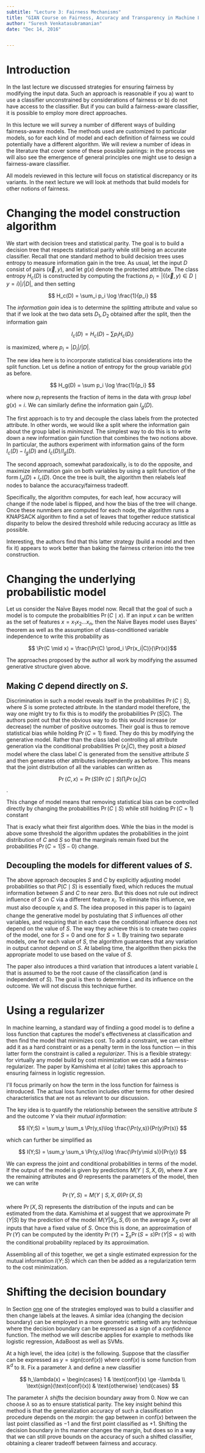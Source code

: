 ```yaml
---
subtitle: "Lecture 3: Fairness Mechanisms"
title: "GIAN Course on Fairness, Accuracy and Transparency in Machine Learning"
author: "Suresh Venkatasubramanian"
date: "Dec 14, 2016"


---
```


# Introduction

In the last lecture we discussed strategies for ensuring fairness by modifying the input data. Such an approach is reasonable if you a) want to use a classifier unconstrained by considerations of fairness or b) do not have access to the classifier. But if you can build a fairness-aware classifier, it is possible to employ more direct approaches. 

In this lecture we will survey a number of different ways of building fairness-aware models. The methods used are customized to particular models, so for each kind of model and each definition of fairness we could potentially have a different algorithm. We will review a number of ideas in the literature that cover some of these possible pairings: in the process we will also see the emergence of general principles one might use to design a fairness-aware classifier. 

All models reviewed in this lecture will focus on statistical discrepancy or its variants. In the next lecture we will look at methods that build models for other notions of fairness. 

<a name="section1">

# Changing the model construction algorithm

</a>

We start with decision trees and statistical parity. The goal is to build a decision tree that respects statistical parity while still being an accurate classifier. Recall that one standard method to build decision trees uses entropy to measure information gain in the tree. As usual, let the input $D$ consist of pairs $(\vec{x}, y)$, and let $g(x)$ denote the protected attribute. The class entropy $H_c(D)$ is constructed by computing the fractions $p_i = |\{ (\vec{x}, y) \in D\mid  y = i\} |/|D|$, and then setting 

$$ H_c(D) = \sum_i p_i  \log \frac{1}{p_i} $$

The *information gain* idea is to determine the splitting attribute and value so that  if we look at the two data sets $D_1, D_2$ obtained after the split, then the information gain 

$$ I_c(D) = H_c(D) - \sum p_i H_c(D_i)$$ 

is maximized, where $p_i = |D_i|/|D|$. 

The new idea here is to incorporate statistical bias considerations into the split function.  Let us define a notion of entropy for the group variable $g(x)$ as before. 

$$ H_g(D) = \sum p_i \log \frac{1}{p_i} $$

where now $p_i$ represents the fraction of items in the data with *group label* $g(x) = i$. We can similarly define the information gain $I_g(D)$. 

The first approach is to try and decouple the class labels from the protected attribute. In other words, we would like a split where the information gain about the group label is *minimized*. The simplest way to do this is to write down a new information gain function that combines the two notions above. In particular, the authors experiment with information gains of the form $I_c(D) - I_g(D)$ and $I_c(D)/I_g(D)$. 

The second approach, somewhat paradoxically, is to do the opposite, and maximize information gain on both variables by using a split function of the form $I_g(D) + I_c(D)$. Once the tree is built, the algorithm then relabels leaf nodes to balance the accuracy/fairness tradeoff. 

Specifically, the algorithm computes, for each leaf, how accuracy will change if the node label is flipped, and how the bias of the tree will change. Once these nunmbers are computed for each node, the algorithm runs a KNAPSACK algorithm to find a set of leaves that together reduce statistical disparity to below the desired threshold while reducing accuracy as little as possible. 

Interesting, the authors find that this latter strategy (build a model and then fix it) appears to work better than baking the fairness criterion into the tree construction. 

# Changing the underlying probabilistic model

Let us consider the Naïve Bayes model now. Recall that the goal of such a model is to compute the probaiblities $\Pr(C \mid x)$. If an input $x$ can be written as the set of features $x = x_1x_2\ldots x_n$, then the Naïve Bayes model uses Bayes' theorem as well as the assumption of class-conditioned variable independence to write this probability as 

$$ \Pr(C \mid x) = \frac{\Pr(C) \prod_i \Pr(x_i|C)}{\Pr(x)}$$

The approaches proposed by the author all work by modifying the assumed generative structure given above. 

## Making $C$ depend directly on $S$. 

Discrimination in such a model reveals itself in the probabilities $\Pr(C \mid S)$, where $S$ is some protected attribute. In the standard model therefore, the way one might try to fix this is to modify the probabilities $\Pr(S |C)$. The authors point out that the obvious way to do this would increase (or decrease) the number of positive outcomes. Their goal is thus to remove statistical bias while holding $\Pr(C = 1)$ fixed. They do this by modifying the generative model. Rather than the class label controlling all attribute generation via the conditional probabilities $\Pr(x_i|C)$, they posit a *biased* model where the class label $C$ is generated from the sensitive attribute $S$ and then generates other attributes independently as before. This means that the joint distribution of all the variables can written as 

$$ \Pr(C, x) = \Pr(S) \Pr(C\mid S) \prod_i \Pr(x_i|C)$$. 

This change of model means that removing statistical bias can be controlled directly by changing the probabilities $\Pr(C\mid S)$ while still holding $\Pr(C = 1)$ constant

[^1]: This boils down to changing entries in the $2\times 2$ table of values for the joint distribution of $C$ and $S$ so that the marginal probabilities remain the same. 

That is exacly what their first algorithm does. Whle the bias in the model is above some threshold the algorithm updates the probabilities in the joint distribution of $C$ and $S$ so that the marginals remain fixed but the probabilities $\Pr(C = 1|S - 0)$ change. 

## Decoupling the models for different values of $S$. 

The above approach decouples $S$ and $C$ by explicitly adjusting model probabilities so that $P(C\mid S)$ is essentially fixed, which reduces the mutual information between $S$ and $C$ to near zero. But this does not rule out indirect influence of $S$ on $C$ via a different feature $x_i$. To eliminate this influence, we must also decouple $x_i$ and $S$. The idea proposed in this paper is to (again) change the generative model by postulating that $S$ influences *all* other variables, and requiring that in each case the conditional influence does not depend on the value of $S$. The way they achieve this is to create two *copies* of the model, one for $S = 0$ and one for $S=1$. By training two separate models, one for each value of $S$, the algorithm guarantees that any variation in output cannot depend on $S$. At labeling time, the algorithm then picks the appropriate model to use based on the value of $S$. 

The paper also introduces a third variation that introduces a latent variable $L$ that is assumed to be the root cause of the classification (and is independent of $S$). The goal is then to determine $L$ and its influence on the outcome. We will not discuss this technique further. 

# Using a regularizer

In machine learning, a standard way of findiing a good model is to define a loss function that captures the model's effectiveness at classification and then find the model that minimizes cost. To add a constraint, we can either add it as a hard constraint or as a penalty term in the loss function — in this latter form the constraint is called a *regularizer*. This is a flexible strategy: for virtually any model build by cost minimization we can add a fairness-regularizer. The paper by Kamishima et al (*cite*) takes this approach to ensuring fairness in logistic regression. 

I'll focus primarily on how the term in the loss function for fairness is introduced. The actual loss function includes other terms for other desired characteristics that are not as relevant to our discussion. 

The key idea is to quantify the relationship between the sensitive attribute $S$ and the outcome $Y$ via their *mutual information*:

$$ I(Y;S) = \sum_y \sum_s \Pr(y,s)\log \frac{\Pr(y,s)}{Pr(y)Pr(s)} $$

which can further be simplified as 

$$ I(Y;S) = \sum_y \sum_s \Pr(y,s)\log \frac{\Pr(y\mid s)}{Pr(y)} $$

We can express the joint and conditional probabilities in terms of the model. If the output of the model is given by predictions $M(Y \mid S, X, \Theta)$, where $X$ are the remaining attributes and $\Theta$ represents the parameters of the model, then we can write

$$ \Pr(Y, S) = M(Y \mid S, X, \Theta) \Pr(X, S)$$

where $\Pr(X, S)$ represents the distribution of the inputs and can be estimated from the data. Kamishima et al suggest  that we approximate $\Pr(Y |S)$ by the prediction of the model $M(Y|X_S, S, \Theta)$ on the average $X_S$ over all inputs that have a fixed value of $S$. Once this is done, an approximation of $\Pr(Y)$ can be computed by the identity $\Pr(Y) = \sum_s \Pr(S = s) \Pr(Y | S = s)$ with the conditional probability replaced by its approximation. 

Assembling all of this together, we get a single estimated expression for the mutual information $I(Y;S)$ which can then be added as a regularization term to the cost minimization. 

# Shifting the decision boundary

In Section [one](#section1) one of the strategies employed was to build a classifier and then change labels at the leaves. A simliar idea (changing the decision boundary) can be employed in a more geometric setting with any technique where the decision boundary can be expressed as a sign of a *confidence* function. The method we will describe applies for example to methods like logistic regression, AdaBoost as well as SVMs. 

At a high level, the idea (*cite*) is the following. Suppose that the classifier can be expressed as $y = \text{sign}(\text{conf}(x))$ where $\text{conf}(x)$ is some function from $\mathbb{R}^d$ to $\mathbb{R}$. Fix a parameter $\lambda$ and define a new classifier 

$$ h_\lambda(x) = \begin{cases} 1 & \text{conf}(x) \ge -\lambda \\ \text{sign}(\text{conf}(x)) & \text{otherwise} \end{cases} $$

The parameter $\lambda$ *shifts* the decision boundary away from $0$. Now we can choose $\lambda$ so as to ensure statistical parity. The key insight behind this method is that the generalization accuracy of such a classification procedure depends on the *margin*: the gap between in $\text{conf}(x)$ between the last point classified as $-1$ and the first point classified as $+1$. Shifting the decision boundary in ths manner changes the margin, but does so in a way that we can still prove bounds on the accuracy of such a shifted classifier, obtaining a clearer tradeoff between fairness and accuracy. 